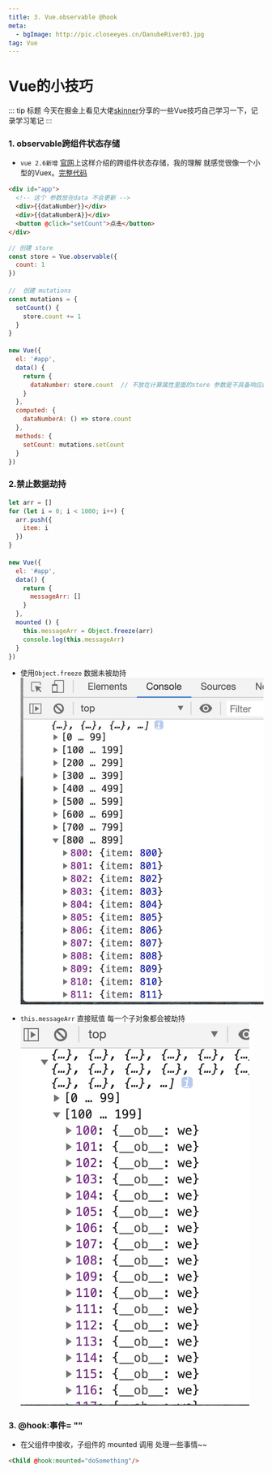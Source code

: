 ```yaml
---
title: 3. Vue.observable @hook
meta: 
  - bgImage: http://pic.closeeyes.cn/DanubeRiver03.jpg
tag: Vue
---
```


# Vue的小技巧

::: tip 标题
今天在掘金上看见大佬[skinner](https://juejin.im/post/5ce3b519f265da1bb31c0d5f)分享的一些Vue技巧自己学习一下，记录学习笔记
:::

### 1. observable跨组件状态存储

- `vue 2.6新增` [官网](https://cn.vuejs.org/v2/api/index.html#Vue-observable)上这样介绍的跨组件状态存储，我的理解 就感觉很像一个小型的Vuex。[完整代码](https://github.com/hz199/__/blob/master/demo/vue/vue.Observable.html)

```html
<div id="app">
  <!-- 这个 参数放在data 不会更新 -->
  <div>{{dataNumber}}</div>
  <div>{{dataNumberA}}</div>
  <button @click="setCount">点击</button>
</div>

```

```js
// 创建 store
const store = Vue.observable({
  count: 1
})

//  创建 mutations
const mutations = {
  setCount() {
    store.count += 1
  }
}

new Vue({
  el: '#app',
  data() {
    return {
      dataNumber: store.count  // 不放在计算属性里面的store 参数是不具备响应数据的，只有放在 计算属性 `computed` 内`store.count`数据改变 触发页面更新
    }
  },
  computed: {
    dataNumberA: () => store.count
  },
  methods: {
    setCount: mutations.setCount
  }
})
```

### 2.禁止数据劫持

```js
let arr = []
for (let i = 0; i < 1000; i++) {
  arr.push({
    item: i
  })
}

new Vue({
  el: '#app',
  data() {
    return {
      messageArr: []
    }
  },
  mounted () {
    this.messageArr = Object.freeze(arr)
    console.log(this.messageArr)
  }
})
```
- 使用`Object.freeze` 数据未被劫持
![image](./../images/object.freeze1.jpeg)

- `this.messageArr` 直接赋值 每一个子对象都会被劫持
![image](./../images/object.freeze2.jpeg)

### 3. @hook:事件= ""
- 在父组件中接收，子组件的 mounted 调用 处理一些事情~~

```html
<Child @hook:mounted="doSomething"/>
```
